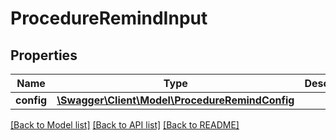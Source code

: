# ProcedureRemindInput

## Properties
Name | Type | Description | Notes
------------ | ------------- | ------------- | -------------
**config** | [**\Swagger\Client\Model\ProcedureRemindConfig**](ProcedureRemindConfig.md) |  | [optional] 

[[Back to Model list]](../README.md#documentation-for-models) [[Back to API list]](../README.md#documentation-for-api-endpoints) [[Back to README]](../README.md)


